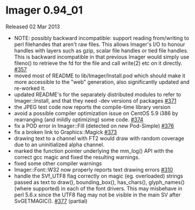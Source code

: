 # Imager 0.94_01

Released 02 Mar 2013

- NOTE: possibly backward incompatible: support reading from/writing to perl filehandes that aren't raw files.
This allows Imager's I/O to honour handles with layers such as
gzip, scalar file handles or tied file handles.
This is backward incompatible in that previous Imager would simply
use fileno() to retrieve the fd for the file and call write(2) etc
on it directly.
[#357](https://github.com/tonycoz/imager/issues/357)
- moved most of README to lib/Imager/Install.pod which should make it more accessible to the "web" generation, also significantly updated and re-worked it.
- updated README's for the separately distributed modules to refer to Imager::Install, and that they need -dev versions of packages [#371](https://github.com/tonycoz/imager/issues/371)
- the JPEG test code now reports the compile-time library version
- avoid a possible compiler optimization issue on CentOS 5.9 i386 by rearranging (and mildly optimizing) some code. [#374](https://github.com/tonycoz/imager/issues/374)
- fix a POD error in Imager::Fill (detected on new Pod-Simple) [#376](https://github.com/tonycoz/imager/issues/376)
- fix a broken link to Graphics::Magick [#373](https://github.com/tonycoz/imager/issues/373)
- drawing text to a channel with FT2 would draw with random coverage due to an uninitialized alpha channel.
- marked the function pointer underlying the mm_log() API with the correct gcc magic and fixed the resulting warnings.
- fixed some other compiler warnings
- Imager::Font::W32 now properly reports text drawing errors [#310](https://github.com/tonycoz/imager/issues/310)
- handle the SVf_UTF8 flag correctly on magic (eg. overloaded) strings passed as text to draw(), bounding_box(), has_chars(), glyph_names() (where supported) in each of the font drivers. This may misbehave in perl 5.6.x since the UTF8 flag may not be visible in the main SV after SvGETMAGIC(). [#377](https://github.com/tonycoz/imager/issues/377) (partial)